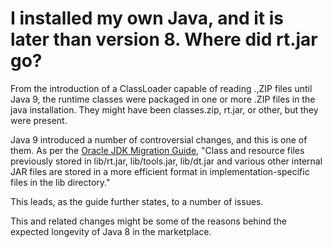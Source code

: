 # I installed my own Java, and it is later than version 8. Where did rt.jar go?

From the introduction of a ClassLoader capable of reading .,ZIP files until Java 9, the runtime classes were packaged in one or more .ZIP files in the java installation.  They might have been classes.zip, rt.jar, or other, but they were present.

Java 9 introduced a number of controversial changes, and this is one of them.  As per the [Oracle JDK Migration Guide](https://docs.oracle.com/en/java/javase/14/migrate/index.html#JSMIG-GUID-A78CC891-701D-4549-AA4E-B8DD90228B4B), "Class and resource files previously stored in lib/rt.jar, lib/tools.jar, lib/dt.jar and various other internal JAR files are stored in a more efficient format in implementation-specific files in the lib directory."

This leads, as the guide further states, to a number of issues.

This and related changes might be some of the reasons behind the expected longevity of Java 8 in the marketplace.
